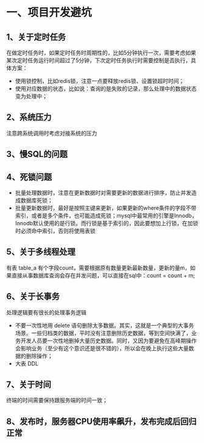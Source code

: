 # 一、项目开发避坑

## 1、关于定时任务

在做定时任务时，如果定时任务时周期性的，比如5分钟执行一次，需要考虑如果某次定时任务运行时间超过了5分钟，下次定时任务执行时需要控制是否执行，具体方案：
- 使用锁控制，比如redis锁，注意一点要释放redis锁、设置锁超时时间；
- 使用对应数据的状态，比如说：查询的是失败的记录，那么处理中的数据状态变为处理中；

## 2、系统压力

注意跨系统调用时考虑对接系统的压力

## 3、慢SQL的问题

## 4、死锁问题

- 批量处理数据时，注意在更新数据时对需要更新的数据进行排序，防止并发造成数据库死锁；
- 批量更新数据时，最好是按照主键来更新，如果更新的where条件的字段不带索引，或者是多个条件，也可能造成死锁；mysql中最常用的引擎是Innodb，Innodb默认使用的是行锁。而行锁是基于索引的，因此要想加上行锁，在加锁时必须命中索引，否则将使用表锁

## 5、关于多线程处理

有表 table_a 有个字段count，需要根据原有数量更新最新数量，更新的量m，如果直接从事数据库查询会存在并发问题，可以直接在sql中：count = count + m;

## 6、关于长事务

处理逻辑要有很长的处理事务逻辑
- 不要一次性地用 delete 语句删除太多数据。其实，这就是一个典型的大事务场景。一些归档类的数据，平时没有注意删除历史数据，等到空间快满了，业务开发人员要一次性地删掉大量历史数据。同时，又因为要避免在高峰期操作会影响业务（至少有这个意识还是很不错的），所以会在晚上执行这些大量数据的删除操作；
- 大表 DDL

## 7、关于时间

终端的时间需要保持跟服务端的时间一致；


## 8、发布时，服务器CPU使用率飙升，发布完成后回归正常

